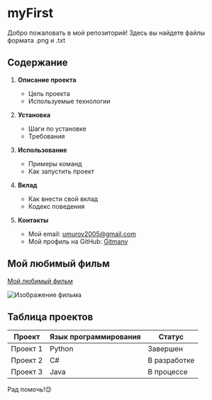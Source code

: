 # myFirst
Добро пожаловать в мой репозиторий! Здесь вы найдете файлы формата .png и .txt 
## Содержание
1. **Описание проекта**
   - Цель проекта
   - Используемые технологии

2. **Установка**
   - Шаги по установке
   - Требования

3. **Использование**
   - Примеры команд
   - Как запустить проект

4. **Вклад**
   - Как внести свой вклад
   - Кодекс поведения

5. **Контакты**
   - Мой email: [umurov2005@gmail.com](mailto:umurov2005@gmail.com)
   - Мой профиль на GitHub: [Gitmany]((https://github.com/gitmany123))

## Мой любимый фильм
[Мой любимый фильм](https://lordfilm-movi.ru/zelenaya-kniga-2018-1/)

![Изображение фильма](https://m.media-amazon.com/images/M/MV5BMmM3MTJlMTAtMDc1NC00NmQzLWI5NWYtOGQ2MTM2NjZhZjEzXkEyXkFqcGdeQXVyNDE5MTU2MDE@._V1_.jpg)


## Таблица проектов

| Проект          | Язык программирования | Статус        |
|------------------|----------------------|---------------|
| Проект 1         | Python               | Завершен      |
| Проект 2         | C#                   | В разработке  |
| Проект 3         | Java                 | В процессе    |

Рад помочь!😊
